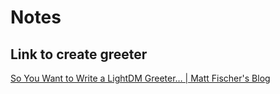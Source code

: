 # Notes

## Link to create greeter
[So You Want to Write a LightDM Greeter… | Matt Fischer's Blog](http://www.mattfischer.com/blog/archives/5)
